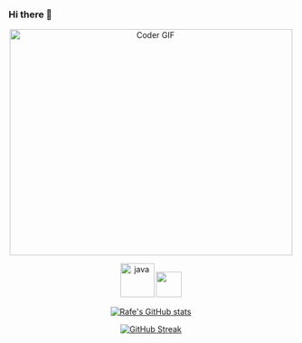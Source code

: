 ### Hi there 👋

<p align="center">

  <img src="https://camo.githubusercontent.com/2309797487e5e969659a3b545c96151807b04120a9cc2985f632ec94ba00c9f3/68747470733a2f2f6d656469612e67697068792e636f6d2f6d656469612f53576f536b4e36447854737a71494b4571762f67697068792e676966" alt="Coder GIF" width="500" height="400">
  

<p align="center">
      <img src="https://www.vectorlogo.zone/logos/java/java-icon.svg" alt="java" width="60" height="60"/>
      <img src="https://upload.wikimedia.org/wikipedia/commons/d/d5/Selenium_Logo.png" height="45"></a></code>

<!--
**TheHatipoglu/TheHatipoglu** is a ✨ _special_ ✨ repository because its `README.md` (this file) appears on your GitHub profile.

Here are some ideas to get you started:

- 🔭 I’m currently working on ...
- 🌱 I’m currently learning ...
- 👯 I’m looking to collaborate on ...
- 🤔 I’m looking for help with ...
- 💬 Ask me about ...
- 📫 How to reach me: ...
- 😄 Pronouns: ...
- ⚡ Fun fact: ...
-->
<br>



<div align="center">





[![Rafe's GitHub stats](https://github-readme-stats.vercel.app/api?username=TheHatipoglu&show_icons=true&theme=radical)
](https://github.com/anuraghazra/github-readme-stats)


[![GitHub Streak](https://github-readme-streak-stats.herokuapp.com/?user=TheHatipoglu&theme=highcontrast)](https://git.io/streak-stats)




</div>
